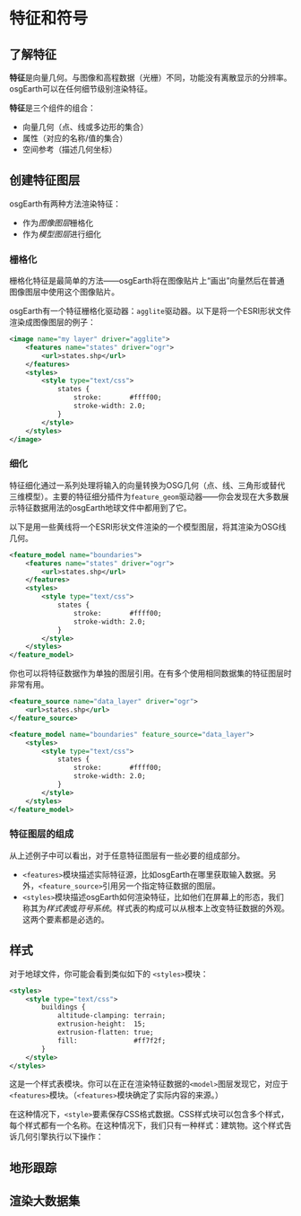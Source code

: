 # 特征和符号
## 了解特征
**特征**是向量几何。与图像和高程数据（光栅）不同，功能没有离散显示的分辨率。osgEarth可以在任何细节级别渲染特征。

**特征**是三个组件的组合：

- 向量几何（点、线或多边形的集合）
- 属性（对应的名称/值的集合）
- 空间参考（描述几何坐标）

## 创建特征图层
osgEarth有两种方法渲染特征：
- 作为*图像图层*栅格化
- 作为*模型图层*进行细化

### 栅格化
栅格化特征是最简单的方法——osgEarth将在图像贴片上“画出”向量然后在普通图像图层中使用这个图像贴片。

osgEarth有一个特征栅格化驱动器：`agglite`驱动器。以下是将一个ESRI形状文件渲染成图像图层的例子：
```XML
<image name="my layer" driver="agglite">
    <features name="states" driver="ogr">
        <url>states.shp</url>
    </features>
    <styles>
        <style type="text/css">
            states {
                stroke:       #ffff00;
                stroke-width: 2.0;
            }
        </style>
    </styles>
</image>
```
### 细化
特征细化通过一系列处理将输入的向量转换为OSG几何（点、线、三角形或替代三维模型）。主要的特征细分插件为`feature_geom`驱动器——你会发现在大多数展示特征数据用法的osgEarth地球文件中都用到了它。

以下是用一些黄线将一个ESRI形状文件渲染的一个模型图层，将其渲染为OSG线几何。
```XML
<feature_model name="boundaries">
    <features name="states" driver="ogr">
        <url>states.shp</url>
    </features>
    <styles>
        <style type="text/css">
            states {
                stroke:       #ffff00;
                stroke-width: 2.0;
            }
        </style>
    </styles>
</feature_model>
```
你也可以将特征数据作为单独的图层引用。在有多个使用相同数据集的特征图层时非常有用。
```XML
<feature_source name="data_layer" driver="ogr">
    <url>states.shp</url>
</feature_source>

<feature_model name="boundaries" feature_source="data_layer">
    <styles>
        <style type="text/css">
            states {
                stroke:       #ffff00;
                stroke-width: 2.0;
            }
        </style>
    </styles>
</feature_model>
```
### 特征图层的组成
从上述例子中可以看出，对于任意特征图层有一些必要的组成部分。
- `<features>`模块描述实际特征源，比如osgEarth在哪里获取输入数据。另外，`<feature_source>`引用另一个指定特征数据的图层。
- `<styles>`模块描述osgEarth如何渲染特征，比如他们在屏幕上的形态，我们称其为*样式表*或*符号系统*。样式表的构成可以从根本上改变特征数据的外观。
这两个要素都是必选的。

## 样式
对于地球文件，你可能会看到类似如下的 `<styles>`模块：
```XML
<styles>
    <style type="text/css">
        buildings {
            altitude-clamping: terrain;
            extrusion-height:  15;
            extrusion-flatten: true;
            fill:              #ff7f2f;
        }
    </style>
</styles>
```
这是一个样式表模块。你可以在正在渲染特征数据的`<model>`图层发现它，对应于`<features>`模块。（`<features>`模块确定了实际内容的来源。）

在这种情况下，`<style>`要素保存CSS格式数据。CSS样式块可以包含多个样式，每个样式都有一个名称。在这种情况下，我们只有一种样式：建筑物。这个样式告诉几何引擎执行以下操作：

## 地形跟踪


## 渲染大数据集
